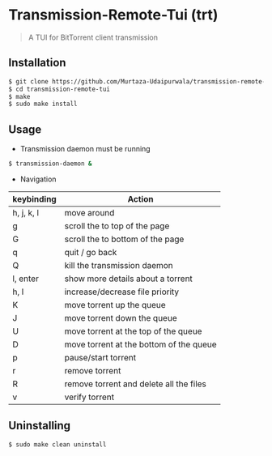 # Transmission-Remote-Tui (trt)
> A TUI for BitTorrent client transmission

## Installation
```bash
$ git clone https://github.com/Murtaza-Udaipurwala/transmission-remote-tui
$ cd transmission-remote-tui
$ make
$ sudo make install
```

## Usage
- Transmission daemon must be running
```bash
$ transmission-daemon &
```

- Navigation

| keybinding | Action                                      |
|------------|---------------------------------------------|
| h, j, k, l | move around                                 |
| g          | scroll the to top of the page               |
| G          | scroll the to bottom of the page            |
| q          | quit / go back                              |
| Q          | kill the transmission daemon                |
| l, enter   | show more details about a torrent           |
| h, l       | increase/decrease file priority             |
| K          | move torrent up the queue                   |
| J          | move torrent down the queue                 |
| U          | move torrent at the top of the queue        |
| D          | move torrent at the bottom of the queue     |
| p          | pause/start torrent                         |
| r          | remove torrent                              |
| R          | remove torrent and delete all the files     |
| v          | verify torrent                              |

## Uninstalling
```bash
$ sudo make clean uninstall
```
